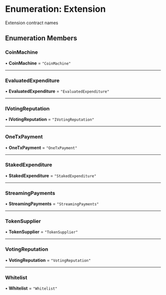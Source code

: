 # Enumeration: Extension

Extension contract names

## Enumeration Members

### CoinMachine

• **CoinMachine** = ``"CoinMachine"``

___

### EvaluatedExpenditure

• **EvaluatedExpenditure** = ``"EvaluatedExpenditure"``

___

### IVotingReputation

• **IVotingReputation** = ``"IVotingReputation"``

___

### OneTxPayment

• **OneTxPayment** = ``"OneTxPayment"``

___

### StakedExpenditure

• **StakedExpenditure** = ``"StakedExpenditure"``

___

### StreamingPayments

• **StreamingPayments** = ``"StreamingPayments"``

___

### TokenSupplier

• **TokenSupplier** = ``"TokenSupplier"``

___

### VotingReputation

• **VotingReputation** = ``"VotingReputation"``

___

### Whitelist

• **Whitelist** = ``"Whitelist"``
